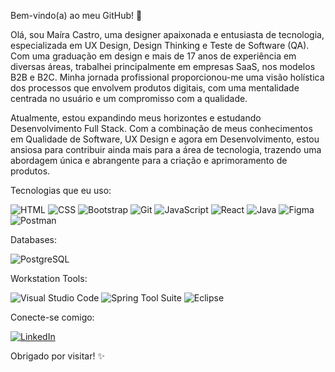 Bem-vindo(a) ao meu GitHub! 👋

Olá, sou Maíra Castro, uma designer apaixonada e entusiasta de tecnologia, especializada em UX Design, Design Thinking e Teste de Software (QA). Com uma graduação em design e mais de 17 anos de experiência em diversas áreas, trabalhei principalmente em empresas SaaS, nos modelos B2B e B2C. Minha jornada profissional proporcionou-me uma visão holística dos processos que envolvem produtos digitais, com uma mentalidade centrada no usuário e um compromisso com a qualidade.

Atualmente, estou expandindo meus horizontes e estudando Desenvolvimento Full Stack. Com a combinação de meus conhecimentos em Qualidade de Software, UX Design e agora em Desenvolvimento, estou ansiosa para contribuir ainda mais para a área de tecnologia, trazendo uma abordagem única e abrangente para a criação e aprimoramento de produtos.

Tecnologias que eu uso:

![HTML](https://img.shields.io/badge/HTML-E34F26?style=for-the-badge&logo=html5)
![CSS](https://img.shields.io/badge/CSS-1572B6?style=for-the-badge&logo=css3)
![Bootstrap](https://img.shields.io/badge/Bootstrap-563D7C?style=for-the-badge&logo=bootstrap)
![Git](https://img.shields.io/badge/Git-F05032?style=for-the-badge&logo=git)
![JavaScript](https://img.shields.io/badge/JavaScript-F7DF1E?style=for-the-badge&logo=javascript&logoColor=black)
![React](https://img.shields.io/badge/React-61DAFB?style=for-the-badge&logo=react&logoColor=black)
![Java](https://img.shields.io/badge/Java-007396?style=for-the-badge&logo=java)
![Figma](https://img.shields.io/badge/-Figma-1D1D1B?style=for-the-badge&logoColor=white&labelColor=grey)
![Postman](https://img.shields.io/badge/-Postman-FCA121?style=flat&logo=postman&logoColor=white)

Databases:

![PostgreSQL](https://img.shields.io/badge/PostgreSQL-336791?style=for-the-badge&logo=postgresql)


Workstation Tools:

![Visual Studio Code](https://img.shields.io/badge/VS%20Code-007ACC?style=for-the-badge&logo=visual-studio-code)
![Spring Tool Suite](https://img.shields.io/badge/Spring%20Tool%20Suite-6DB33F?style=for-the-badge&logo=spring)
![Eclipse](https://img.shields.io/badge/Eclipse-2C2255?style=for-the-badge&logo=eclipse)

Conecte-se comigo:

[![LinkedIn](https://img.shields.io/badge/LinkedIn-0077B5?style=for-the-badge&logo=linkedin)](https://www.linkedin.com/in/ma%C3%ADra-castro/)


Obrigado por visitar! ✨

